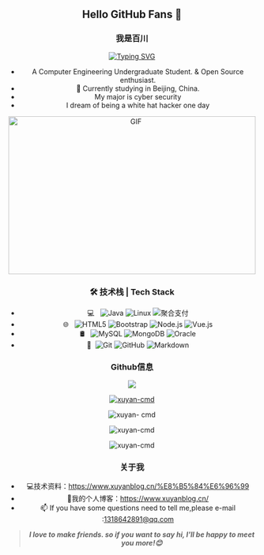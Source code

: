 <div align="center">

## Hello GitHub Fans 👋
### 我是百川


 
[![Typing SVG](https://readme-typing-svg.herokuapp.com?duration=1522&color=0CB4DC&center=%E7%9C%9F%E7%9A%84&vCenter=%E7%9C%9F%E7%9A%84&multiline=true&height=54&lines=%E4%BB%A3%E7%A0%81%E6%98%AF%E6%9C%89%E7%81%B5%E9%AD%82%E7%9A%84;%E5%86%99%E4%BB%A3%E7%A0%81%E7%9A%84%E4%BA%BA%E6%9B%B4%E6%98%AF%E6%9C%89%E8%B6%A3%E7%9A%84)](https://git.io/typing-svg)
- A Computer Engineering Undergraduate Student. & Open Source enthusiast.
- 🌱 Currently studying in Beijing, China.
- My major is cyber security
- I dream of being a white hat hacker one day


 <img align="center" alt="GIF" src="https://github.com/abhisheknaiidu/abhisheknaiidu/blob/master/code.gif?raw=true" width="500" height="320" />
  
 ### 🛠 技术栈 | Tech Stack

- 💻 &#160; ![Java](https://img.shields.io/badge/-Java-333333?style=flat&logo=Java&logoColor=007396)
![Linux](https://img.shields.io/badge/-Linux-333333?style=flat&logo=Linux&logoColor=FCC624)
![聚合支付](https://img.shields.io/badge/-聚合支付-333333?style=flat&logo=payoneer&logoColor=FF4800)
- 🌐 &#160; ![HTML5](https://img.shields.io/badge/-HTML5-333333?style=flat&logo=HTML5)
![Bootstrap](https://img.shields.io/badge/-Bootstrap-333333?style=flat&logo=bootstrap&logoColor=563D7C)
![Node.js](https://img.shields.io/badge/-Node.js-333333?style=flat&logo=node.js)
![Vue.js](https://img.shields.io/badge/-VueJS-333333?style=flat&logo=Vue.js)
- 🛢 &#160; ![MySQL](https://img.shields.io/badge/-MySQL-333333?style=flat&logo=mysql)
![MongoDB](https://img.shields.io/badge/-MongoDB-333333?style=flat&logo=mongodb)
![Oracle](https://img.shields.io/badge/-Oracle-333333?style=flat&logo=Oracle)
- 🔧 &#160;![Git](https://img.shields.io/badge/-Git-333333?style=flat&logo=git)
![GitHub](https://img.shields.io/badge/-GitHub-333333?style=flat&logo=github)
![Markdown](https://img.shields.io/badge/-Markdown-333333?style=flat&logo=markdown)

### Github信息
 <div align="center">
    <img src="https://activity-graph.herokuapp.com/graph?username=Xuyan-cmd&theme=minimal" />
    <p align="center"> 
     <a href="https://github.com/ryo-ma/github-profile-trophy "><img src="https://github-profile-trophy.vercel.app/?username=xuyan-cmd" alt="xuyan-cmd" />
     </a>
    </p>
<p><img align="center" src="https://github-readme-stats.vercel.app/api/top-langs?username=xuyan-cmd&show_icons=true&locale=en&layout=compact" alt="xuyan- cmd" /></p>
<p> <img align="center" src="https://github-readme-stats.vercel.app/api?username=xuyan-cmd&show_icons=true&locale=en" alt ="xuyan-cmd" /></p>
<p><img align="center" src="https://github-readme-streak-stats.herokuapp.com/?user=xuyan-cmd&" alt= "xuyan-cmd" /></p>
 </div>
 
### 关于我
- 💻技术资料：https://www.xuyanblog.cn/%E8%B5%84%E6%96%99
- 🌊我的个人博客：https://www.xuyanblog.cn/
- 📫 If you have some questions need to tell me,please e-mail :1318642891@qq.com

> ***I love to make friends. so if you want to say hi, I'll be happy to meet you more!😊***


